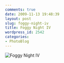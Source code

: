 ```yaml
---
comments: true
date: 2009-11-13 19:48:39
layout: post
slug: foggy-night-iv
title: Foggy Night IV
wordpress_id: 2542
categories:
- PhotoBlog
---
```


![Foggy Night IV](http://ryanfitzer.com/main/wp-content/uploads/2009/11/photoblog-15.jpg)
